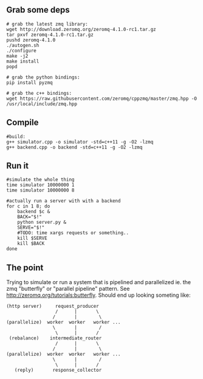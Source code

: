 Grab some deps
--------------

    # grab the latest zmq library:
    wget http://download.zeromq.org/zeromq-4.1.0-rc1.tar.gz
    tar pxvf zeromq-4.1.0-rc1.tar.gz
    pushd zeromq-4.1.0
    ./autogen.sh
    ./configure
    make -j2
    make install
    popd

    # grab the python bindings:
    pip install pyzmq

    # grab the c++ bindings:
    wget https://raw.githubusercontent.com/zeromq/cppzmq/master/zmq.hpp -O /usr/local/include/zmq.hpp

Compile
-------

    #build:
    g++ simulator.cpp -o simulator -std=c++11 -g -O2 -lzmq
    g++ backend.cpp -o backend -std=c++11 -g -O2 -lzmq

Run it
------

    #simulate the whole thing
    time simulator 10000000 1
    time simulator 10000000 8

    #actually run a server with with a backend
    for c in 1 8; do
        backend $c &
        BACK="$!"
        python server.py &
        SERVE="$!"
        #TODO: time xargs requests or something..
        kill $SERVE
        kill $BACK
    done

The point
---------

Trying to simulate or run a system that is pipelined and parallelized ie. the zmq "butterfly" or "parallel pipeline" pattern. See http://zeromq.org/tutorials:butterfly. Should end up looking someting like:

    (http server)     request_producer
                      /      |       \
                     /       |        \
    (parallelize)  worker  worker   worker ...
                     \       |        /
                      \      |       /
     (rebalance)    intermediate_router
                      /      |       \
                     /       |        \
    (parallelize)  worker  worker   worker ...
                     \       |        /
                      \      |       /
       (reply)       response_collector
